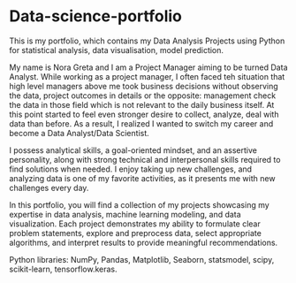 # Data-science-portfolio
This is my portfolio, which contains my Data Analysis Projects using Python for statistical analysis, data visualisation, model prediction. 

My name is Nora Greta and I am a Project Manager aiming to be turned Data Analyst. While working as a project manager, I often faced teh situation that high level managers above me took business decisions without observing the data, project outcomes in details or the opposite: management check the data in those field which is not relevant to the daily business itself. At this point started to feel even stronger desire to collect, analyze, deal with data than before. As a result, I realized I wanted to switch my career and become a Data Analyst/Data Scientist. 

I possess analytical skills, a goal-oriented mindset, and an assertive personality, along with strong technical and interpersonal skills required to find solutions when needed. I enjoy taking up new challenges, and analyzing data is one of my favorite activities, as it presents me with new challenges every day.

In this portfolio, you will find a collection of my projects showcasing my expertise in data analysis, machine learning modeling, and data visualization. Each project demonstrates my ability to formulate clear problem statements, explore and preprocess data, select appropriate algorithms, and interpret results to provide meaningful recommendations.

Python libraries: NumPy, Pandas, Matplotlib, Seaborn, statsmodel, scipy, scikit-learn, tensorflow.keras.
